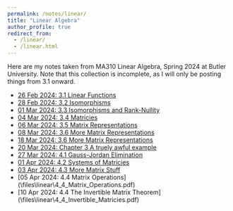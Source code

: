 ```yaml
---
permalink: /notes/linear/
title: "Linear Algebra"
author_profile: true
redirect_from: 
  - /linear/
  - /linear.html
---
```

Here are my notes taken from MA310 Linear Algebra, Spring 2024 at Butler University. Note that this collection is incomplete, as I will only be posting things from 3.1 onward.

* [26 Feb 2024: 3.1 Linear Functions](\files\linear\3_1_Linear_Functions.pdf)
* [28 Feb 2024: 3.2 Isomorphisms](\files\linear\3_2_Isomorphisms.pdf)
* [01 Mar 2024: 3.3 Isomorphisms and Rank-Nullity](\files\linear\3_3_Rank_Nullity.pdf)
* [04 Mar 2024: 3.4 Matricies](\files\linear\3_4_Matricies.pdf)
* [06 Mar 2024: 3.5 Matrix Representations](\files\linear\3_5_Matrix_Representations.pdf)
* [08 Mar 2024: 3.6 More Matrix Representations](\files\linear\3_6_Matrix_Representations.pdf)
* [18 Mar 2024: 3.6 More Matrix Representations](\files\linear\3_6_Matrix_Representations_2.pdf)
* [20 Mar 2024: Chapter 3 A truely awful example](\files\linear\3_6_A_Truely_Awful_Example.pdf)
* [27 Mar 2024: 4.1 Gauss-Jordan Elimination](\files\linear\4_1_Gauss-Jordan_Elimination.pdf)
* [01 Apr 2024: 4.2 Systems of Matricies](\files\linear\4_2_Systems_of_Matricies.pdf)
* [03 Apr 2024: 4.3 More Matrix Stuff](\files\linear\4_3_More_Matrix_Stuff.pdf)
* [05 Apr 2024: 4.4 Matrix Operations] (\files\linear\4_4_Matrix_Operations.pdf)
* [10 Apr 2024: 4.4 The Invertible Matrix Theorem] (\files\linear\4_4_Invertible_Matricies.pdf)